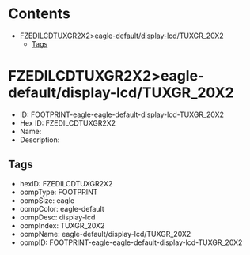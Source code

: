 



Contents
========

* [FZEDILCDTUXGR2X2>eagle-default/display-lcd/TUXGR_20X2](#fzedilcdtuxgr2x2eagle-defaultdisplay-lcdtuxgr_20x2)
	* [Tags](#tags)

# FZEDILCDTUXGR2X2>eagle-default/display-lcd/TUXGR_20X2

- ID: FOOTPRINT-eagle-eagle-default-display-lcd-TUXGR_20X2
- Hex ID: FZEDILCDTUXGR2X2
- Name: 
- Description: 

## Tags

- hexID: FZEDILCDTUXGR2X2
- oompType: FOOTPRINT
- oompSize: eagle
- oompColor: eagle-default
- oompDesc: display-lcd
- oompIndex: TUXGR_20X2
- oompName: eagle-default/display-lcd/TUXGR_20X2
- oompID: FOOTPRINT-eagle-eagle-default-display-lcd-TUXGR_20X2
